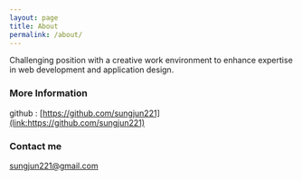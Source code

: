 ```yaml
---
layout: page
title: About
permalink: /about/
---
```


Challenging position with a creative work environment 
to enhance expertise in web development and application design.

### More Information

github : [https://github.com/sungjun221](link:https://github.com/sungjun221)

### Contact me

[sungjun221@gmail.com](mailto:sungjun221@gmail.com)